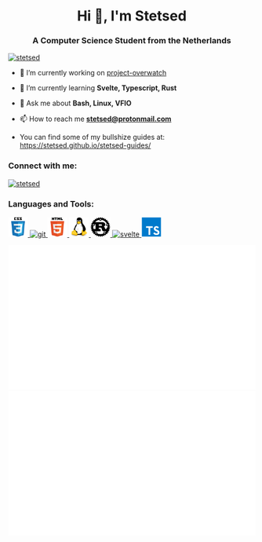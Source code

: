 <h1 align="center">Hi 👋, I'm Stetsed</h1>
<h3 align="center">A Computer Science Student from the Netherlands</h3>

<p align="left"> <a href="https://github.com/ryo-ma/github-profile-trophy"><img src="https://github-profile-trophy.vercel.app/?username=stetsed" alt="stetsed" /></a> </p>

- 🔭 I’m currently working on [project-overwatch](https://github.com/Stetsed/project-overwatch-frontend)

- 🌱 I’m currently learning **Svelte, Typescript, Rust**

- 💬 Ask me about **Bash, Linux, VFIO**

- 📫 How to reach me **stetsed@protonmail.com**

- You can find some of my bullshize guides at: https://stetsed.github.io/stetsed-guides/

<h3 align="left">Connect with me:</h3>
<p align="left">
<a href="https://stackoverflow.com/users/21633902" target="blank"><img align="center" src="https://raw.githubusercontent.com/rahuldkjain/github-profile-readme-generator/master/src/images/icons/Social/stack-overflow.svg" alt="stetsed" height="30" width="40" /></a>
</p>

<h3 align="left">Languages and Tools:</h3>
<p align="left"> <a href="https://www.w3schools.com/css/" target="_blank" rel="noreferrer"> <img src="https://raw.githubusercontent.com/devicons/devicon/master/icons/css3/css3-original-wordmark.svg" alt="css3" width="40" height="40"/> </a> <a href="https://git-scm.com/" target="_blank" rel="noreferrer"> <img src="https://www.vectorlogo.zone/logos/git-scm/git-scm-icon.svg" alt="git" width="40" height="40"/> </a> <a href="https://www.w3.org/html/" target="_blank" rel="noreferrer"> <img src="https://raw.githubusercontent.com/devicons/devicon/master/icons/html5/html5-original-wordmark.svg" alt="html5" width="40" height="40"/> </a> <a href="https://www.linux.org/" target="_blank" rel="noreferrer"> <img src="https://raw.githubusercontent.com/devicons/devicon/master/icons/linux/linux-original.svg" alt="linux" width="40" height="40"/> </a> <a href="https://www.rust-lang.org" target="_blank" rel="noreferrer"> <img src="https://raw.githubusercontent.com/devicons/devicon/master/icons/rust/rust-plain.svg" alt="rust" width="40" height="40"/> </a> <a href="https://svelte.dev" target="_blank" rel="noreferrer"> <img src="https://upload.wikimedia.org/wikipedia/commons/1/1b/Svelte_Logo.svg" alt="svelte" width="40" height="40"/> </a> <a href="https://www.typescriptlang.org/" target="_blank" rel="noreferrer"> <img src="https://raw.githubusercontent.com/devicons/devicon/master/icons/typescript/typescript-original.svg" alt="typescript" width="40" height="40"/> </a> </p>

![](https://raw.githubusercontent.com/Stetsed/github-stats/master/generated/overview.svg#gh-dark-mode-only)
![](https://raw.githubusercontent.com/Stetsed/github-stats/master/generated/languages.svg#gh-dark-mode-only)

